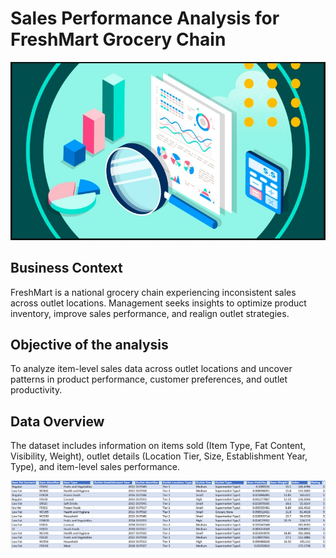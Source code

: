 # Sales Performance Analysis for FreshMart Grocery Chain
![header-image](header-image.jpeg)

## Business Context
FreshMart is a national grocery chain experiencing inconsistent sales across outlet locations. Management seeks insights to optimize product inventory, improve sales performance, and realign outlet strategies.

## Objective of the analysis
To analyze item-level sales data across outlet locations and uncover patterns in product performance, customer preferences, and outlet productivity.

## Data Overview
The dataset includes information on items sold (Item Type, Fat Content, Visibility, Weight), outlet details (Location Tier, Size, Establishment Year, Type), and item-level sales performance.

![dataset-snapshot](dataset-snapshot.png)
